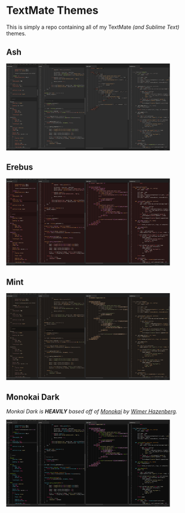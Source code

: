 # TextMate Themes

This is simply a repo containing all of my TextMate _(and Sublime Text)_ themes.


## Ash

[![Ash][ash-thumb]][ash]

## Erebus

[![Erebus][erebus-thumb]][erebus]

## Mint

[![Mint][mint-thumb]][mint]

## Monokai Dark

_Monkai Dark is **HEAVILY** based off of [Monokai][monokai] by [Wimer Hazenberg][monokai.nl]._

[![Monokai Dark][monokai-dark-thumb]][monokai-dark]


[ash]: https://github.com/Anomareh/TextMate-Themes/raw/master/scrots/ash.png
[erebus]: https://github.com/Anomareh/TextMate-Themes/raw/master/scrots/erebus.png
[mint]: https://github.com/Anomareh/TextMate-Themes/raw/master/scrots/mint.png
[monokai]: http://www.monokai.nl/blog/2006/07/15/textmate-color-theme/
[monokai-dark]: https://github.com/Anomareh/TextMate-Themes/raw/master/scrots/monokai-dark.png
[monokai.nl]: http://www.monokai.nl/

[ash-thumb]: https://github.com/Anomareh/TextMate-Themes/raw/master/scrots/ash-thumb.png
[erebus-thumb]: https://github.com/Anomareh/TextMate-Themes/raw/master/scrots/erebus-thumb.png
[mint-thumb]: https://github.com/Anomareh/TextMate-Themes/raw/master/scrots/mint-thumb.png
[monokai-dark-thumb]: https://github.com/Anomareh/TextMate-Themes/raw/master/scrots/monokai-dark-thumb.png
